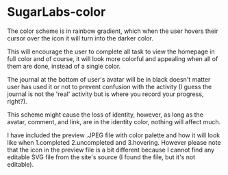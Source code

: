 # SugarLabs-color
The color scheme is in rainbow gradient, which when the user hovers their cursor over the icon it will turn into the darker color.

This will encourage the user to complete all task to view the homepage in full color and of course, it will look more colorful and appealing when all of them are done, instead of a single color.

The journal at the bottom of user's avatar will be in black doesn't matter user has used it or not to prevent confusion with the activity (I guess the journal is not the 'real' activity but is where you record your progress, right?).

This scheme might cause the loss of identity, however, as long as the avatar, comment, and link, are in the identity color, nothing will affect much.

I have included the preview .JPEG file with color palette and how it will look like when 1.completed 2.uncompleted and 3.hovering.
However please note that the icon in the preview file is a bit different because I cannot find any editable SVG file from the site's source (I found the file, but it's not editable).
